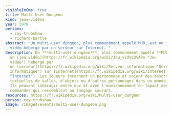 ```yaml
---
visibleInCms: true
title: Multi User Dungeon
kind: jeux-videos
year: 1978
persons:
  - roy-trubshaw
  - richard-bartle
abstract: "Un multi-user dungeon, plus communément appelé MUD, est un jeu
  vidéo hébergé par un serveur sur Internet. "
description: Un ***multi-user dungeon***, plus communément appelé **MUD**, est
  un [jeu vidéo](https://fr.wikipedia.org/wiki/Jeu_vid%C3%A9o "Jeu
  vidéo") hébergé par
  un [serveur](https://fr.wikipedia.org/wiki/Serveur_informatique "Serveur
  informatique") sur [Internet](https://fr.wikipedia.org/wiki/Internet
  "Internet"). Les joueurs incarnent un personnage et voient des descriptions
  textuelles de salles, d'objets ou d'autres personnages dans un monde virtuel.
  Ils peuvent interagir entre eux et avec l'environnement en tapant des
  commandes qui ressemblent au langage courant.
resources: https://fr.wikipedia.org/wiki/Multi-user_dungeon
person: roy-trubshaw
image: /images/events/multi-user-dungeon.png
---
```

